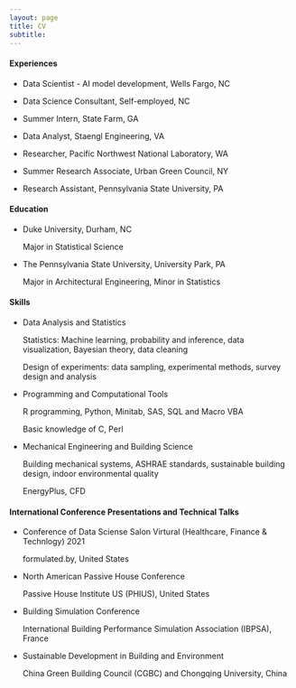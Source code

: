 ```yaml
---
layout: page
title: CV
subtitle: 
---
```

#### Experiences
- Data Scientist - AI model development, Wells Fargo, NC

- Data Science Consultant, Self-employed, NC

- Summer Intern, State Farm, GA

- Data Analyst, Staengl Engineering, VA   

- Researcher, Pacific Northwest National Laboratory, WA       

- Summer Research Associate, Urban Green Council, NY  

- Research Assistant, Pennsylvania State University, PA 


#### Education

- Duke University, Durham, NC       

	Major in Statistical Science

- The Pennsylvania State University, University Park, PA    

	Major in Architectural Engineering, Minor in Statistics        


#### Skills
- Data Analysis and Statistics

	Statistics: Machine learning, probability and inference, data visualization, Bayesian theory, data cleaning

	Design of experiments: data sampling, experimental methods, survey design and analysis

- Programming and Computational Tools

	R programming, Python, Minitab, SAS, SQL and Macro VBA

	Basic knowledge of C, Perl
   
- Mechanical Engineering and Building Science

	Building mechanical systems, ASHRAE standards, sustainable building design, indoor environmental quality

	EnergyPlus, CFD


#### International Conference Presentations and Technical Talks

- Conference of Data Sciense Salon Virtural (Healthcare, Finance & Technlogy) 2021       

	formulated.by, United States 

- North American Passive House Conference      

	Passive House Institute US (PHIUS), United States 

- Building Simulation Conference 

	International Building Performance Simulation Association (IBPSA), France

- Sustainable Development in Building and Environment  

	China Green Building Council (CGBC) and Chongqing University, China      
